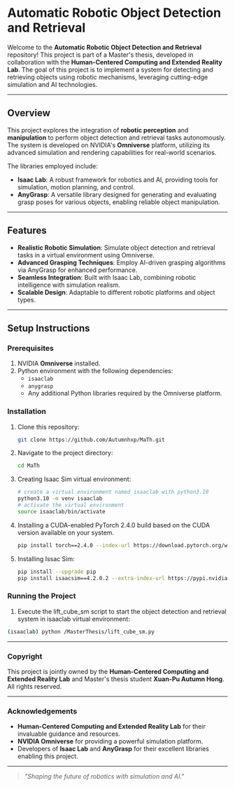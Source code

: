 # Automatic Robotic Object Detection and Retrieval

Welcome to the **Automatic Robotic Object Detection and Retrieval** repository! This project is part of a Master's thesis, developed in collaboration with the **Human-Centered Computing and Extended Reality Lab**. The goal of this project is to implement a system for detecting and retrieving objects using robotic mechanisms, leveraging cutting-edge simulation and AI technologies.

---

## Overview

This project explores the integration of **robotic perception** and **manipulation** to perform object detection and retrieval tasks autonomously. The system is developed on NVIDIA's **Omniverse** platform, utilizing its advanced simulation and rendering capabilities for real-world scenarios.

The libraries employed include:

- **Isaac Lab**: A robust framework for robotics and AI, providing tools for simulation, motion planning, and control.
- **AnyGrasp**: A versatile library designed for generating and evaluating grasp poses for various objects, enabling reliable object manipulation.

---

## Features

- **Realistic Robotic Simulation**: Simulate object detection and retrieval tasks in a virtual environment using Omniverse.
- **Advanced Grasping Techniques**: Employ AI-driven grasping algorithms via AnyGrasp for enhanced performance.
- **Seamless Integration**: Built with Isaac Lab, combining robotic intelligence with simulation realism.
- **Scalable Design**: Adaptable to different robotic platforms and object types.

---

## Setup Instructions

### Prerequisites

1. NVIDIA **Omniverse** installed.
2. Python environment with the following dependencies:
   - `isaaclab`
   - `anygrasp`
   - Any additional Python libraries required by the Omniverse platform.

### Installation

1. Clone this repository:
   ```bash
   git clone https://github.com/Autumnhxp/MaTh.git
   ```
   
2. Navigate to the project directory:
   ```bash
   cd MaTh
   ```
3. Creating Isaac Sim virtual environment:
   ```bash
   # create a virtual environment named isaaclab with python3.10
   python3.10 -m venv isaaclab
   # activate the virtual environment
   source isaaclab/bin/activate
   ```
4. Installing a CUDA-enabled PyTorch 2.4.0 build based on the CUDA version available on your system.
   ```bash
   pip install torch==2.4.0 --index-url https://download.pytorch.org/whl/cu118
   ```
5. Installing Issac Sim:
   ```bash
   pip install --upgrade pip
   pip install isaacsim==4.2.0.2 --extra-index-url https://pypi.nvidia.com
   ```
   

### Running the Project
1. Execute the lift_cube_sm script to start the object detection and retrieval system in isaaclab virtual environment:
  ```bash
  (isaaclab) python /MasterThesis/lift_cube_sm.py
  ```

---

### Copyright
This project is jointly owned by the **Human-Centered Computing and Extended Reality Lab** and Master's thesis student **Xuan-Pu Autumn Hong**. All rights reserved.

---

### Acknowledgements
- **Human-Centered Computing and Extended Reality Lab** for their invaluable guidance and resources.
- **NVIDIA Omniverse** for providing a powerful simulation platform.
- Developers of **Isaac Lab** and **AnyGrasp** for their excellent libraries enabling this project.

---
> *"Shaping the future of robotics with simulation and AI."*


